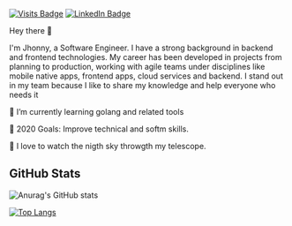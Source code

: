 [![Visits Badge](https://badges.pufler.dev/visits/jhonnyesquivel/jhonnyesquivel)](https://www.linkedin.com/in/jhonny-esquivel/)
[![LinkedIn Badge](https://img.shields.io/badge/LinkedIn-Profile-informational?style=flat&logo=linkedin&logoColor=white&color=0D76A8)](https://www.linkedin.com/in/jhonny-esquivel/)

Hey there 👋

I'm Jhonny, a Software Engineer. I have a strong background in backend and frontend technologies. My career has been developed in projects from planning to production, working with agile teams under disciplines like mobile native apps, frontend apps, cloud services and backend. I stand out in my team because I like to share my knowledge and help everyone who needs it

🌱 I’m currently learning golang and related tools

🥅 2020 Goals: Improve technical and softm skills.

🔭 I love to watch the nigth sky throwgth my telescope.


## GitHub Stats

![Anurag's GitHub stats](https://github-readme-stats.vercel.app/api?username=jhonnyesquivel&show_icons=true)


[![Top Langs](https://github-readme-stats.vercel.app/api/top-langs/?username=jhonnyesquivel&layout=compact)](https://github.com/jhonnyesquivel)
